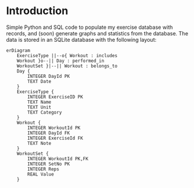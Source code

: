 # Introduction
Simple Python and SQL code to populate my exercise database with records, and (soon) generate graphs and statistics from the database. The data is stored in an SQLite database with the following layout:

```mermaid
erDiagram
    ExerciseType ||--o{ Workout : includes
    Workout }o--|| Day : performed_in
    WorkoutSet }|--|| Workout : belongs_to
    Day {
        INTEGER DayId PK
        TEXT Date
    }
    ExerciseType {
        INTEGER ExerciseID PK
        TEXT Name
        TEXT Unit
        TEXT Category 
    }
    Workout {
        INTEGER WorkoutId PK
        INTEGER DayId FK
        INTEGER ExerciseId FK
        TEXT Note
    }
    WorkoutSet {
        INTEGER WorkoutId PK,FK
        INTEGER SetNo PK
        INTEGER Reps 
        REAL Value
    }
```